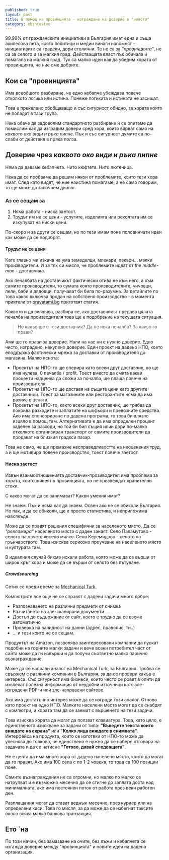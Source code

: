 ```yaml
---
published: true
layout: post
title: В помощ на провинцията - изграждане на доверие в "новото"
category: obshtestvo
---
```


99.99% от гражданските инициативи в България имат една и съща ахилесова пета, която политици и медии винаги напомнят - инициативите са градски, дори столични. Те не са за _"провинцията"_, не са за селото и за малкия град. Действащата власт пък обичала и помагала на малкия град. Тук са малко идеи как да убедим хората от провинцията, че ние сме добрите.

## Кои са "провинцията"
Има всеобщото разбиране, че едно кебапче убеждава повече отколкото логика или истина. Понеже логиката и истината не засищат.

Това е прекалено обобщаващо и със сигурност обидно, за хората които не попадат в тази група.

Нека обаче да задоволим стандартното разбиране и се опитаме да помислим как да изградим довери сред хора, които вярват само на _каквото око види и ръка пипне_. Пък и със сигурност думите са по-слаби от действия в пряка полза. 

## Доверие чрез _каквото око види и ръка пипне_
Няма да даваме кебапчета. Нито кюфтета. Нито лютеница.

Нека да се пробваме да решим някои от проблемите, които тези хора имат. След като видят, че ние наистина помагаме, а не само говорим, то ще може да започнем диалог.

### Аз се сещам за
 1. Няма работа - ниска заетост.
 1. Трудът им не се цени - услугите, изделията или реколтата им се изкупуват на ниски цени.

По-скоро и за други се сещам, но по тези имам поне половинчати идеи как може да се подобрят.

#### Трудът не се цени
Като главно ми изкача на ума земеделци, млекари, пекари... малки производители. И за тях си мисля, че проблемите идват от *the middle-man* - доставчика. 

Ако печалбата на доставчикът фактически отива не към него, а към самите производители, то сумата която производителите, чичовци, лели, баби и дядовци, получават би била по-разумна. За детайлите по това какво включва продан на собствено производство - в момента приятели от [pravatami.bg](http://pravatami.bg/) приготвят статия.

Каквото и да включва, разбира се, ако доставчикът предава цялата печалба на производителя това ще е подобрение на текущата ситуация. 

> Но какъв ще е този доставчик? Да не иска печалба? За какво го прави?

Ами ще го прави за доверие. Нали на нас ни е нужно доверие. Едно чисто, изградено, некупено доверие. Един проект на дадено НПО, което еподдържа фактически мрежа за доставки от производителя до магазина. Малко яснота:

 - Проектът на НПО-то ще оперира като всеки друг доставчик, но ще има нулева, 0 печалба / profit. Тоест вместо да смята какви проценти надценка да сложи за почалба, ще плаща повече на производителя.
 - Проектът на НПО-то ще доставя на същите цени като другите доставчици. Тоест за магазините или ресторантите няма да има разика в цената.
 - Проектът на НПО-то, както всеки друг доставчик, ще трябва да покрива разходите и заплатите на шофьори и превозните средства. Ако има спонсориране по дадена програма, то това би влязло изцяло в помощ там. Алтернативата е да има определен процент заделен за разходи, но той би бил същия илии дори по-малко отколкото организиран транспорт от самите производители да продават на близкия градкси пазар.

Това не само, че ще премахне несправедливостта на неоценения труд, а и ще мотивира повече производство, тоест повече заетост

#### Ниска заетост
Извън взаимоотношенията доставчик-прозиводител има проблема за хората, които живеят в провинцията, но не призвеждат хранителни стоки.

С какво могат да се занимават? Какви умения имат?

Не знаем. Пък и няма как да знаем. Освен ако не се обиколи България. Но пак, и да се обиколи, ще е просто статистика, и неприложима навсякъде.

Може да се правят решения специфични за населеното място. Да се _"рекламира"_ населеното място с даден занаят. Село Паламутово - селото на овчето кисело мялко. Село Керемидово - селото на грънчарството. Това изисква сериозно проучване на населеното място и културата там. 

В идеалния случай бихме искали работа, която може да се върши от широк кръг хора и може да се върши от селото без пътуване.

##### Crowdsourcing
Сетих се преди време за [Mechanical Turk](https://www.mturk.com/mturk/findhits?state=ZmRySldKYmlwY0ZLT0FPZjhGTzVVK1Y0aGg0PTIwMTMwODE4MTMzN1VzZXIudHVya1NlY3VyZX50cnVlJQ--&match=false). 

Компютрите все още не се справят с дадени задачи много добре:

 - Разпознаването на различни предмети от снимка
 - Разчитането на зле-сканирани документи
 - Достъп до съдържание от сайт, което е трудно да се вземе автоматично
 - Проверка на валидност на данни (адрес, правопис, тн..)
 - ... и тези които не се сещам.

Продуктът на Amazon, позволява заинтересовани компании да пускат подобни на горните малки задачи и вече всеки потребител част от сайта може да ги извърши и да получи съответно малко парично възнаграждание. 

Може да се направи аналог на Mechanical Turk, за България. Трябва се свържем с различни компании в България, за да се провери какъв е интереса. Със сигурност има бизнеси, които често се ровят в опити да извлекат полезна информация от неудобни източници като зле-изградени PDF-и или зле-направени сайтове.

Ако има достатъчно интерес може да се изгради този аналог. Отново като проект на едно НПО. Малките населени места могат да се снабдят с компютри, и хората там да се заемат с вършенето на тези задачи. 

Това изисква хората да могат да ползват клавиатура. Това, като цяло, е единственото изискване за задачи от типа: **"Въведете текста които виждате на екрана"** или **"Колко лица виждате в снимката"**. Интерфейса на продукта, които се изготвки от НПО-то може да улеснява до толкова, че единствено е нужно да се набере отговора на задачата и да се натисне **"Готово, давай следващата"**.

Не е целта да има много хора от дадено населено място, които да могат да го правят. Ако има 100 села с по 1-2 човека, то това са 100 позиции поне.

Самите възнаграждения не са огромни, но малко по малко се натрупват и е възможно месечно да се стигне до заплата доста над минималната, ако има постоянен поток от работа през веки работен ден.

Разплащания могат да стават веднъж месечно, през куриер или на определени каси. Това го мисля, за да може да се избегнат таксите около всяка малка банкова транзакция.

## Ето `на
По този начин, без замазване на очите, без лъжи и кебапчета се изгажда доверие между "провинцията" и новите идеи на дадена организация.
